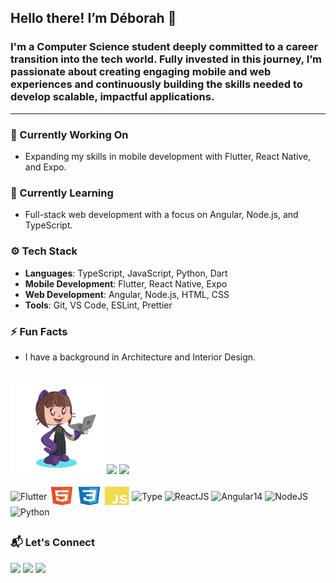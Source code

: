 ## Hello there! I’m Déborah 👋 

### I'm a Computer Science student deeply committed to a career transition into the tech world. Fully invested in this journey, I’m passionate about creating engaging mobile and web experiences and continuously building the skills needed to develop scalable, impactful applications.

---

### 🔭 Currently Working On

- Expanding my skills in mobile development with Flutter, React Native, and Expo.

### 🌱 Currently Learning

- Full-stack web development with a focus on Angular, Node.js, and TypeScript.

### ⚙️ Tech Stack

- **Languages**: TypeScript, JavaScript, Python, Dart
- **Mobile Development**: Flutter, React Native, Expo
- **Web Development**: Angular, Node.js, HTML, CSS
- **Tools**: Git, VS Code, ESLint, Prettier

### ⚡ Fun Facts

- I have a background in Architecture and Interior Design.

##

<div style="display: inline_block">
    <a href="https://github.com/deborahsales"></a>
    <img height="150em" src="assets/img/octocat.png" alt="Octocat"/>
    <img height="150em" src="https://github-readme-stats-sigma-five.vercel.app/api?username=deborahsales&show_icons=true&theme=dark">
    <img height="150em" src="https://github-readme-stats-sigma-five.vercel.app/api/top-langs/?username=deborahsales&layout=compact&langs_count=8&theme=dark">
</div>

<div style="display: inline_block"><br>
  <img align="center" alt="Flutter" height="30" width="40" src="https://cdn.jsdelivr.net/gh/devicons/devicon/icons/flutter/flutter-original.svg" />
  <img align="center" alt="HTML" height="30" width="40" src="https://raw.githubusercontent.com/devicons/devicon/master/icons/html5/html5-original.svg">
  <img align="center" alt="CSS" height="30" width="40" src="https://raw.githubusercontent.com/devicons/devicon/master/icons/css3/css3-original.svg">
  <img align="center" alt="Js" height="30" width="40" src="https://raw.githubusercontent.com/devicons/devicon/master/icons/javascript/javascript-plain.svg">
  <img align="center" alt="Type" height="30" width="40" src="https://cdn.jsdelivr.net/gh/devicons/devicon/icons/typescript/typescript-original.svg">
  <img align="center" alt="ReactJS" height="30" width="40" src="https://cdn.jsdelivr.net/gh/devicons/devicon/icons/react/react-original.svg">
  <img align="center" alt="Angular14" height="30" width="40" src="https://cdn.jsdelivr.net/gh/devicons/devicon/icons/angularjs/angularjs-original.svg" />
  <img align="center" alt="NodeJS" height="30" width="40" src="https://cdn.jsdelivr.net/gh/devicons/devicon/icons/nodejs/nodejs-plain.svg" />
  <img align="center" alt="Python" height="30" width="40" src="https://cdn.jsdelivr.net/gh/devicons/devicon/icons/python/python-original.svg" /> 
</div>

##

### 📬 Let's Connect

<div>
  <a href="https://instagram.com/salesdeborah" target="_blank"><img src="https://img.shields.io/badge/-Instagram-%23E4405F?style=for-the-badge&logo=instagram&logoColor=white" target="_blank"></a>
  <a href = "mailto:deborah.sales@dcomp.ufs.br"><img src="https://img.shields.io/badge/-Gmail-%23333?style=for-the-badge&logo=gmail&logoColor=white" target="_blank"></a>
  <a href="https://www.linkedin.com/in/deborahsales/" target="_blank"><img src="https://img.shields.io/badge/-LinkedIn-%230077B5?style=for-the-badge&logo=linkedin&logoColor=white" target="_blank"></a> 
</div>


<!--
**deborahsales/deborahsales** is a ✨ _special_ ✨ repository because its `README.md` (this file) appears on your GitHub profile.

Here are some ideas to get you started:

- 🔭 I’m currently working on ...
- 🌱 I’m currently learning ...
- 👯 I’m looking to collaborate on ...
- 🤔 I’m looking for help with ...
- 💬 Ask me about ...
- 📫 How to reach me: ...
- 😄 Pronouns: ...
- ⚡ Fun fact: ...
-->

